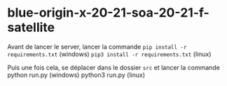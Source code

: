 # blue-origin-x-20-21-soa-20-21-f-satellite

Avant de lancer le server, lancer la commande `pip install -r requirements.txt` (windows) `pip3 install -r requirements.txt` (linux)

Puis une fois cela, se déplacer dans le dossier `src` et lancer la commande python run.py (windows) python3 run.py (linux)
